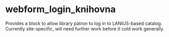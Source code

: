 webform_login_knihovna
======================

Provides a block to allow library patron to log in to LANIUS-based catalog. Currently site-specific, will need further work before it cold work generally.
